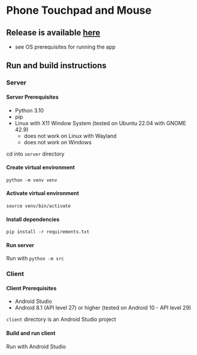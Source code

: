 # Phone Touchpad and Mouse

## Release is available [here](https://github.com/mfrankic/hci-project/releases)

- see OS prerequisites for running the app

## Run and build instructions

### Server

#### Server Prerequisites

- Python 3.10
- pip
- Linux with X11 Window System (tested on Ubuntu 22.04 with GNOME 42.9)
  - does not work on Linux with Wayland
  - does not work on Windows

cd into `server` directory

#### Create virtual environment

`python -m venv venv`

#### Activate virtual environment

`source venv/bin/activate`

#### Install dependencies

`pip install -r requirements.txt`

#### Run server

Run with `python -m src`

### Client

#### Client Prerequisites

- Android Studio
- Android 8.1 (API level 27) or higher (tested on Android 10 - API level 29)

`client` directory is an Android Studio project

#### Build and run client

Run with Android Studio
